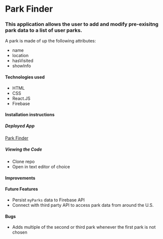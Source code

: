 # Park Finder

### This application allows the user to add and modify pre-exisitng park data to a list of user parks.

A park is made of up the following attributes:
* name
* location
* hasVisited
* showInfo

#### Technologies used

* HTML
* CSS
* React.JS
* Firebase

#### Installation instructions
##### Deployed App
[Park Finder](https://tvlangley.github.io/parkFinder/)

##### Viewing the Code
- Clone repo
- Open in text editor of choice

#### Improvements
#### Future Features
- Persist `myParks` data to Firebase API
- Connect with third party API to access park data from around the U.S.

#### Bugs
- Adds multiple of the second or third park whenever the first park is not chosen
